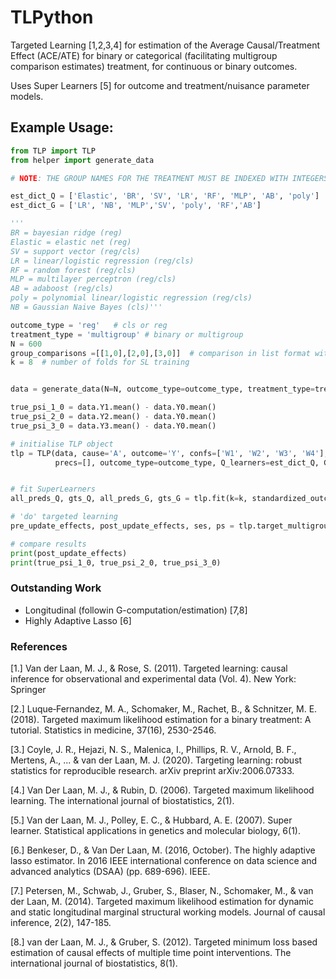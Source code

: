 # TLPython
Targeted Learning [1,2,3,4] for estimation of the Average Causal/Treatment Effect (ACE/ATE) for binary or categorical (facilitating multigroup comparison estimates) treatment, for continuous or binary outcomes.

Uses Super Learners [5] for outcome and treatment/nuisance parameter models.


## Example Usage:


```python
from TLP import TLP
from helper import generate_data

# NOTE: THE GROUP NAMES FOR THE TREATMENT MUST BE INDEXED WITH INTEGERS STARTING FROM 0

est_dict_Q = ['Elastic', 'BR', 'SV', 'LR', 'RF', 'MLP', 'AB', 'poly']
est_dict_G = ['LR', 'NB', 'MLP','SV', 'poly', 'RF','AB']

'''
BR = bayesian ridge (reg)
Elastic = elastic net (reg)
SV = support vector (reg/cls)
LR = linear/logistic regression (reg/cls)
RF = random forest (reg/cls)
MLP = multilayer perceptron (reg/cls)
AB = adaboost (reg/cls)
poly = polynomial linear/logistic regression (reg/cls)
NB = Gaussian Naive Bayes (cls)'''

outcome_type = 'reg'   # cls or reg
treatment_type = 'multigroup' # binary or multigroup
N = 600
group_comparisons =[[1,0],[2,0],[3,0]]  # comparison in list format with 'group A [vs] reference_group'
k = 8  # number of folds for SL training


data = generate_data(N=N, outcome_type=outcome_type, treatment_type=treatment_type)  # example function in ipynb

true_psi_1_0 = data.Y1.mean() - data.Y0.mean()
true_psi_2_0 = data.Y2.mean() - data.Y0.mean()
true_psi_3_0 = data.Y3.mean() - data.Y0.mean()

# initialise TLP object
tlp = TLP(data, cause='A', outcome='Y', confs=['W1', 'W2', 'W3', 'W4'],
          precs=[], outcome_type=outcome_type, Q_learners=est_dict_Q, G_learners=est_dict_G)


# fit SuperLearners
all_preds_Q, gts_Q, all_preds_G, gts_G = tlp.fit(k=k, standardized_outcome=False, calibration=True)

# 'do' targeted learning
pre_update_effects, post_update_effects, ses, ps = tlp.target_multigroup(group_comparisons=group_comparisons)

# compare results
print(post_update_effects)
print(true_psi_1_0, true_psi_2_0, true_psi_3_0)
```


### Outstanding Work

- Longitudinal (followin G-computation/estimation) [7,8]
- Highly Adaptive Lasso [6]


### References
[1.] Van der Laan, M. J., & Rose, S. (2011). Targeted learning: causal inference for observational and experimental data (Vol. 4). New York: Springer

[2.] Luque‐Fernandez, M. A., Schomaker, M., Rachet, B., & Schnitzer, M. E. (2018). Targeted maximum likelihood estimation for a binary treatment: A tutorial. Statistics in medicine, 37(16), 2530-2546.

[3.] Coyle, J. R., Hejazi, N. S., Malenica, I., Phillips, R. V., Arnold, B. F., Mertens, A., ... & van der Laan, M. J. (2020). Targeting learning: robust statistics for reproducible research. arXiv preprint arXiv:2006.07333.

[4.] Van Der Laan, M. J., & Rubin, D. (2006). Targeted maximum likelihood learning. The international journal of biostatistics, 2(1).

[5.] Van der Laan, M. J., Polley, E. C., & Hubbard, A. E. (2007). Super learner. Statistical applications in genetics and molecular biology, 6(1).

[6.] Benkeser, D., & Van Der Laan, M. (2016, October). The highly adaptive lasso estimator. In 2016 IEEE international conference on data science and advanced analytics (DSAA) (pp. 689-696). IEEE.

[7.] Petersen, M., Schwab, J., Gruber, S., Blaser, N., Schomaker, M., & van der Laan, M. (2014). Targeted maximum likelihood estimation for dynamic and static longitudinal marginal structural working models. Journal of causal inference, 2(2), 147-185.

[8.] van der Laan, M. J., & Gruber, S. (2012). Targeted minimum loss based estimation of causal effects of multiple time point interventions. The international journal of biostatistics, 8(1).


